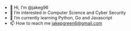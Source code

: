 - 👋 Hi, I’m @jakeg96
- 👀 I’m interested in Computer Science and Cyber Security
- 🌱 I’m currently learning Python, Go and Javascript
- 📫 How to reach me jakepgreen6@gmail.com

<!---
jakep6/jakep6 is a ✨ special ✨ repository because its `README.md` (this file) appears on your GitHub profile.
You can click the Preview link to take a look at your changes.
--->
